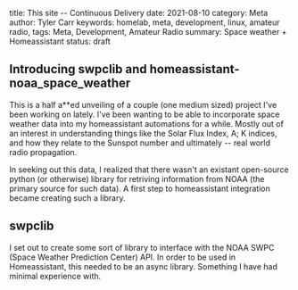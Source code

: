 title: This site -- Continuous Delivery
date: 2021-08-10
category: Meta
author: Tyler Carr
keywords: homelab, meta, development, linux, amateur radio, 
tags: Meta, Development, Amateur Radio
summary: Space weather + Homeassistant 
status: draft

## Introducing swpclib and homeassistant-noaa_space_weather

This is a half a**ed unveiling of a couple (one medium sized) project I've been working on lately. 
I've been wanting to be able to incorporate space weather data into my homeassistant automations for a while. Mostly out of an interest in understanding things like the Solar Flux Index, A; K indices, and how they relate to the Sunspot number and ultimately -- real world radio propagation. 

In seeking out this data, I realized that there wasn't an existant open-source python (or otherwise) library for retriving information from NOAA (the primary source for such data). A first step to homeassistant integration became creating such a library. 

## swpclib

I set out to create some sort of library to interface with the NOAA SWPC (Space Weather Prediction Center) API. In order to be used in Homeassistant, this needed to be an async library. Something I have had minimal experience with. 



